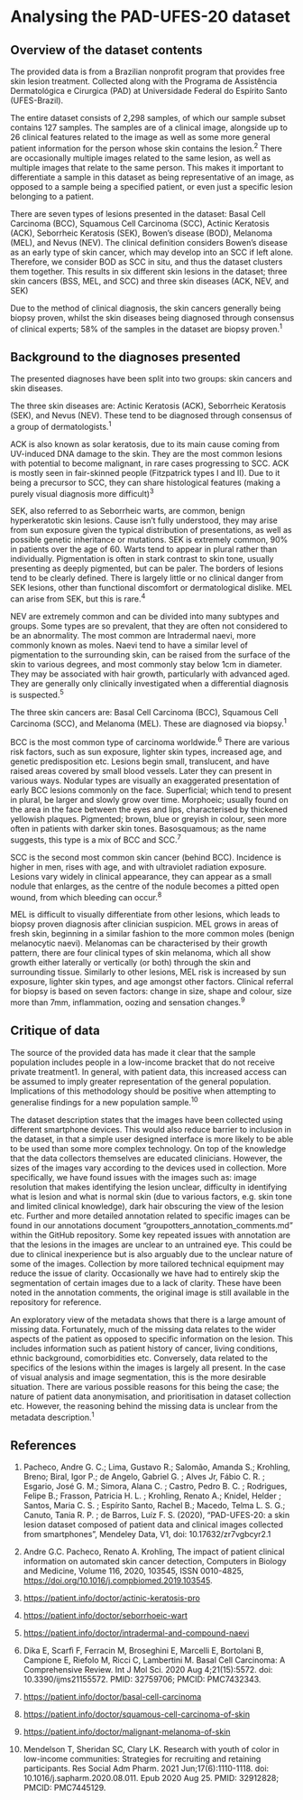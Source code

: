 # Analysing the PAD-UFES-20 dataset 

## Overview of the dataset contents 

The provided data is from a Brazilian nonprofit program that provides free skin lesion treatment. Collected along with the Programa de Assistência Dermatológica e Cirurgica (PAD) at Universidade Federal do Espírito Santo (UFES-Brazil). 

The entire dataset consists of 2,298 samples, of which our sample subset contains 127 samples. The samples are of a clinical image, alongside up to 26 clinical features related to the image as well as some more general patient information for the person whose skin contains the lesion.<sup>2</sup> There are occasionally multiple images related to the same lesion, as well as multiple images that relate to the same person. This makes it important to differentiate a sample in this dataset as being representative of an image, as opposed to a sample being a specified patient, or even just a specific lesion belonging to a patient. 

There are seven types of lesions presented in the dataset: Basal Cell Carcinoma (BCC), Squamous Cell Carcinoma (SCC), Actinic Keratosis (ACK), Seborrheic Keratosis (SEK), Bowen’s disease (BOD), Melanoma (MEL), and Nevus (NEV). The clinical definition considers Bowen’s disease as an early type of skin cancer, which may develop into an SCC if left alone. Therefore, we consider BOD as SCC in situ, and thus the dataset clusters them together. This results in six different skin lesions in the dataset; three skin cancers (BSS, MEL, and SCC) and three skin diseases (ACK, NEV, and SEK) 

Due to the method of clinical diagnosis, the skin cancers generally being biopsy proven, whilst the skin diseases being diagnosed through consensus of clinical experts; 58% of the samples in the dataset are biopsy proven.<sup>1</sup> 

## Background to the diagnoses presented

The presented diagnoses have been split into two groups: skin cancers and skin diseases.

The three skin diseases are: Actinic Keratosis (ACK), Seborrheic Keratosis (SEK), and Nevus (NEV). These tend to be diagnosed through consensus of a group of dermatologists.<sup>1</sup>

ACK is also known as solar keratosis, due to its main cause coming from UV-induced DNA damage to the skin. They are the most common lesions with potential to become malignant, in rare cases progressing to SCC. ACK is mostly seen in fair-skinned people (Fitzpatrick types I and II). Due to it being a precursor to SCC, they can share histological features (making a purely visual diagnosis more difficult)<sup>3</sup>

SEK, also referred to as Seborrheic warts, are common, benign hyperkeratotic skin lesions. Cause isn’t fully understood, they may arise from sun exposure given the typical distribution of presentations, as well as possible genetic inheritance or mutations. SEK is extremely common, 90% in patients over the age of 60. Warts tend to appear in plural rather than individually. Pigmentation is often in stark contrast to skin tone, usually presenting as deeply pigmented, but can be paler. The borders of lesions tend to be clearly defined. There is largely little or no clinical danger from SEK lesions, other than functional discomfort or dermatological dislike. MEL can arise from SEK, but this is rare.<sup>4</sup>

NEV are extremely common and can be divided into many subtypes and groups. Some types are so prevalent, that they are often not considered to be an abnormality. The most common are Intradermal naevi, more commonly known as moles. Naevi tend to have a similar level of pigmentation to the surrounding skin, can be raised from the surface of the skin to various degrees, and most commonly stay below 1cm in diameter. They may be associated with hair growth, particularly with advanced aged. They are generally only clinically investigated when a differential diagnosis is suspected.<sup>5</sup>

The three skin cancers are: Basal Cell Carcinoma (BCC), Squamous Cell Carcinoma (SCC), and Melanoma (MEL). These are diagnosed via biopsy.<sup>1</sup> 

BCC is the most common type of carcinoma worldwide.<sup>6</sup> There are various risk factors, such as sun exposure, lighter skin types, increased age, and genetic predisposition etc. Lesions begin small, translucent, and have raised areas covered by small blood vessels. Later they can present in various ways. Nodular types are visually an exaggerated presentation of early BCC lesions commonly on the face. Superficial; which tend to present in plural, be larger and slowly grow over time. Morphoeic; usually found on the area in the face between the eyes and lips, characterised by thickened yellowish plaques. Pigmented; brown, blue or greyish in colour, seen more often in patients with darker skin tones. Basosquamous; as the name suggests, this type is a mix of BCC and SCC.<sup>7</sup> 

SCC is the second most common skin cancer (behind BCC). Incidence is higher in men, rises with age, and with ultraviolet radiation exposure. Lesions vary widely in clinical appearance, they can appear as a small nodule that enlarges, as the centre of the nodule becomes a pitted open wound, from which bleeding can occur.<sup>8</sup> 

MEL is difficult to visually differentiate from other lesions, which leads to biopsy proven diagnosis after clinician suspicion. MEL grows in areas of fresh skin, beginning in a similar fashion to the more common moles (benign melanocytic naevi). Melanomas can be characterised by their growth pattern, there are four clinical types of skin melanoma, which all show growth either laterally or vertically (or both) through the skin and surrounding tissue. Similarly to other lesions, MEL risk is increased by sun exposure, lighter skin types, and age amongst other factors. Clinical referral for biopsy is based on seven factors: change in size, shape and colour, size more than 7mm, inflammation, oozing and sensation changes.<sup>9</sup> 

## Critique of data

The source of the provided data has made it clear that the sample population includes people in a low-income bracket that do not receive private treatment1. In general, with patient data, this increased access can be assumed to imply greater representation of the general population. Implications of this methodology should be positive when attempting to generalise findings for a new population sample.<sup>10<sup>

The dataset description states that the images have been collected using different smartphone devices. This would also reduce barrier to inclusion in the dataset, in that a simple user designed interface is more likely to be able to be used than some more complex technology. On top of the knowledge that the data collectors themselves are educated clinicians. However, the sizes of the images vary according to the devices used in collection. More specifically, we have found issues with the images such as: image resolution that makes identifying the lesion unclear, difficulty in identifying what is lesion and what is normal skin (due to various factors, e.g. skin tone and limited clinical knowledge), dark hair obscuring the view of the lesion etc. Further and more detailed annotation related to specific images can be found in our annotations document “groupotters_annotation_comments.md” within the GitHub repository. Some key repeated issues with annotation are that the lesions in the images are unclear to an untrained eye. This could be due to clinical inexperience but is also arguably due to the unclear nature of some of the images. Collection by more tailored technical equipment may reduce the issue of clarity. Occasionally we have had to entirely skip the segmentation of certain images due to a lack of clarity. These have been noted in the annotation comments, the original image is still available in the repository for reference. 

An exploratory view of the metadata shows that there is a large amount of missing data. Fortunately, much of the missing data relates to the wider aspects of the patient as opposed to specific information on the lesion. This includes information such as patient history of cancer, living conditions, ethnic background, comorbidities etc. Conversely, data related to the specifics of the lesions within the images is largely all present. In the case of visual analysis and image segmentation, this is the more desirable situation.  There are various possible reasons for this being the case; the nature of patient data anonymisation, and prioritisation in dataset collection etc. However, the reasoning behind the missing data is unclear from the metadata description.<sup>1<sup>

## References

1. Pacheco, Andre G. C.; Lima, Gustavo R.; Salomão, Amanda S.; Krohling, Breno; Biral, Igor P.; de Angelo, Gabriel G. ; Alves Jr, Fábio  C. R. ; Esgario, José G. M.; Simora, Alana C. ; Castro, Pedro B. C. ; Rodrigues, Felipe B.; Frasson, Patricia H. L. ; Krohling, Renato A.; Knidel, Helder ; Santos, Maria C. S. ; Espírito Santo, Rachel B.; Macedo, Telma L. S. G.; Canuto, Tania R. P. ; de Barros, Luíz F. S. (2020), “PAD-UFES-20: a skin lesion dataset composed of patient data and clinical images collected from smartphones”, Mendeley Data, V1, doi: 10.17632/zr7vgbcyr2.1 

2. Andre G.C. Pacheco, Renato A. Krohling, The impact of patient clinical information on automated skin cancer detection, Computers in Biology and Medicine, Volume 116, 2020, 103545, ISSN 0010-4825, https://doi.org/10.1016/j.compbiomed.2019.103545.

3.	https://patient.info/doctor/actinic-keratosis-pro

4.	https://patient.info/doctor/seborrhoeic-wart

5.	https://patient.info/doctor/intradermal-and-compound-naevi

6.	Dika E, Scarfì F, Ferracin M, Broseghini E, Marcelli E, Bortolani B, Campione E, Riefolo M, Ricci C, Lambertini M. Basal Cell Carcinoma: A Comprehensive Review. Int J Mol Sci. 2020 Aug 4;21(15):5572. doi: 10.3390/ijms21155572. PMID: 32759706; PMCID: PMC7432343.
   
7.	https://patient.info/doctor/basal-cell-carcinoma

8.	https://patient.info/doctor/squamous-cell-carcinoma-of-skin

9.	https://patient.info/doctor/malignant-melanoma-of-skin

10. Mendelson T, Sheridan SC, Clary LK. Research with youth of color in low-income communities: Strategies for recruiting and retaining participants. Res Social Adm Pharm. 2021 Jun;17(6):1110-1118. doi: 10.1016/j.sapharm.2020.08.011. Epub 2020 Aug 25. PMID: 32912828; PMCID: PMC7445129. 
